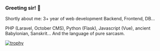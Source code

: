 ### Greeting sir! 👋
Shortly about me:
3+ year of web development Backend, Frontend, DB... 

PHP (Laravel, October CMS), Python (Flask), Javascript (Vue), ancient Babylonian, Sanskrit... And the language of pure sarcasm.


[![trophy](https://github-profile-trophy.vercel.app/?username=RobertMatkulcik)](https://github.com/ryo-ma/github-profile-trophy)

<!--
**RobertMatkulcik/RobertMatkulcik** is a ✨ _special_ ✨ repository because its `README.md` (this file) appears on your GitHub profile.

Here are some ideas to get you started:

- 🔭 I’m currently working on ...
- 🌱 I’m currently learning ...
- 👯 I’m looking to collaborate on ...
- 🤔 I’m looking for help with ...
- 💬 Ask me about ...
- 📫 How to reach me: ...
- 😄 Pronouns: ...
- ⚡ Fun fact: ...
-->
